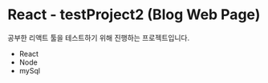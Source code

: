 # React - testProject2 (Blog Web Page)
공부한 리액트 툴을 테스트하기 위해 진행하는 프로젝트입니다.

 - React
 - Node
 - mySql
 
